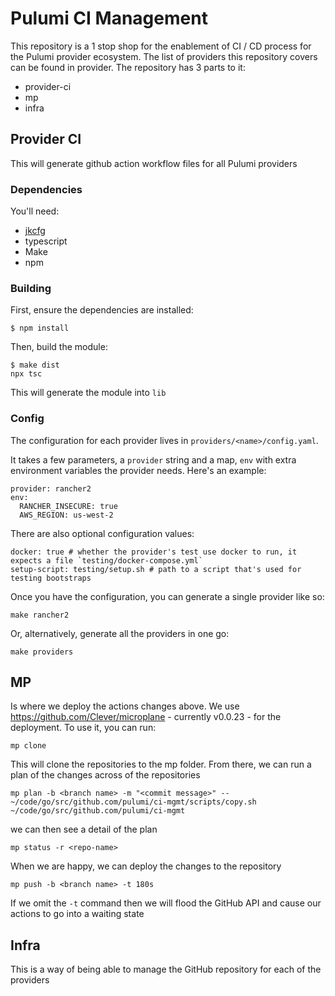# Pulumi CI Management

This repository is a 1 stop shop for the enablement of CI / CD process for the Pulumi provider ecosystem. The list of providers
this repository covers can be found in provider. The repository has 3 parts to it:

* provider-ci
* mp
* infra

## Provider CI

This will generate github action workflow files for all Pulumi providers

### Dependencies

You'll need:

- [jkcfg](https://github.com/jkcfg/jk/releases)
- typescript
- Make
- npm

### Building

First, ensure the dependencies are installed:

```
$ npm install
``` 

Then, build the module:

```
$ make dist
npx tsc
```

This will generate the module into `lib`

### Config

The configuration for each provider lives in `providers/<name>/config.yaml`.

It takes  a few parameters, a `provider` string and a map, `env` with extra environment variables the provider needs. Here's an example:

```
provider: rancher2
env:
  RANCHER_INSECURE: true
  AWS_REGION: us-west-2
```

There are also optional configuration values:

```
docker: true # whether the provider's test use docker to run, it expects a file `testing/docker-compose.yml`
setup-script: testing/setup.sh # path to a script that's used for testing bootstraps
```

Once you have the configuration, you can generate a single provider like so:

```
make rancher2
```

Or, alternatively, generate all the providers in one go:

```
make providers
```


## MP

Is where we deploy the actions changes above. We use https://github.com/Clever/microplane - currently v0.0.23 - for the deployment. To use it, you can run:

```
mp clone
```

This will clone the repositories to the mp folder. From there, we can run a plan of the changes across of the repositories

```
mp plan -b <branch name> -m "<commit message>" -- ~/code/go/src/github.com/pulumi/ci-mgmt/scripts/copy.sh ~/code/go/src/github.com/pulumi/ci-mgmt
```

we can then see a detail of the plan

```
mp status -r <repo-name>
```

When we are happy, we can deploy the changes to the repository

```
mp push -b <branch name> -t 180s
```

If we omit the `-t` command then we will flood the GitHub API and cause our actions to go into a waiting state

## Infra

This is a way of being able to manage the GitHub repository for each of the providers
